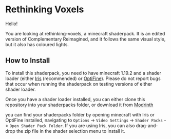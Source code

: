# Rethinking Voxels
Hello!

You are looking at rethinking-voxels, a minecraft shaderpack. It is an edited version of Complementary Reimagined, and it follows the same visual style, but it also has coloured lights.

## How to Install

To install this shaderpack, you need to have minecraft 1.19.2 and a shader loader (either [Iris](https://irisshaders.net) (recommended) or [OptiFine](https://optifine.net)). Please do not report bugs that occur when running the shaderpack on testing versions of either shader loader.

Once you have a shader loader installed, you can either clone this repository into your shaderpacks folder, or download it from [Modrinth](https://modrinth.com/shader/rethinking-voxels)

you can find your shaderpacks folder by opening minecraft with Iris or OptiFine installed, navigating to `Options` -> `Video Settings` -> `Shader Packs` -> `Open Shader Pack Folder`. If you are using Iris, you can also drag-and-drop the zip file in the shader selection menu to install it.